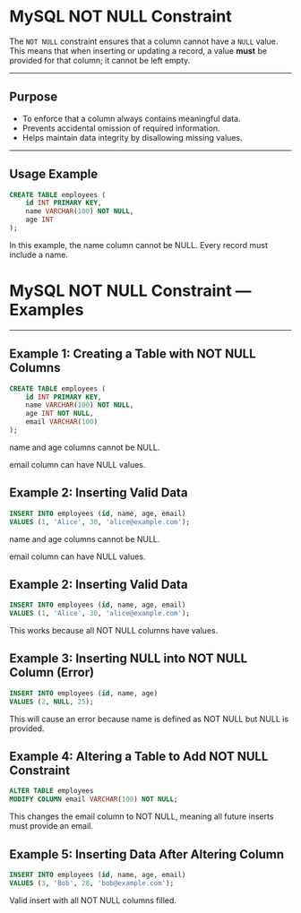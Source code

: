 # MySQL NOT NULL Constraint

The `NOT NULL` constraint ensures that a column cannot have a `NULL` value. This means that when inserting or updating a record, a value **must** be provided for that column; it cannot be left empty.

---

## Purpose

- To enforce that a column always contains meaningful data.
- Prevents accidental omission of required information.
- Helps maintain data integrity by disallowing missing values.

---

## Usage Example

```sql
CREATE TABLE employees (
    id INT PRIMARY KEY,
    name VARCHAR(100) NOT NULL,
    age INT
);
```

In this example, the name column cannot be NULL. Every record must include a name.

# MySQL NOT NULL Constraint — Examples

---

## Example 1: Creating a Table with NOT NULL Columns

```sql
CREATE TABLE employees (
    id INT PRIMARY KEY,
    name VARCHAR(100) NOT NULL,
    age INT NOT NULL,
    email VARCHAR(100)
);
```

  name and age columns cannot be NULL.

  email column can have NULL values.

## Example 2: Inserting Valid Data

```sql
INSERT INTO employees (id, name, age, email) 
VALUES (1, 'Alice', 30, 'alice@example.com');
```

  name and age columns cannot be NULL.

  email column can have NULL values.

## Example 2: Inserting Valid Data

```sql
INSERT INTO employees (id, name, age, email) 
VALUES (1, 'Alice', 30, 'alice@example.com');
```

This works because all NOT NULL columns have values.

## Example 3: Inserting NULL into NOT NULL Column (Error)

```sql
INSERT INTO employees (id, name, age) 
VALUES (2, NULL, 25);
```

This will cause an error because name is defined as NOT NULL but NULL is provided.

## Example 4: Altering a Table to Add NOT NULL Constraint

```sql
ALTER TABLE employees
MODIFY COLUMN email VARCHAR(100) NOT NULL;
```

This changes the email column to NOT NULL, meaning all future inserts must provide an email.

## Example 5: Inserting Data After Altering Column

```sql
INSERT INTO employees (id, name, age, email) 
VALUES (3, 'Bob', 28, 'bob@example.com');
```

Valid insert with all NOT NULL columns filled.

